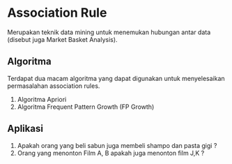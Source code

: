 # Association Rule
Merupakan teknik data mining untuk menemukan hubungan antar data (disebut juga Market Basket Analysis).

## Algoritma
Terdapat dua macam algoritma yang dapat digunakan untuk menyelesaikan permasalahan association rules.
1. Algoritma Apriori
2. Algoritma Frequent Pattern Growth (FP Growth)

## Aplikasi
1. Apakah orang yang beli sabun juga membeli shampo dan pasta gigi ?
2. Orang yang menonton Film A, B apakah juga menonton film J,K ?

